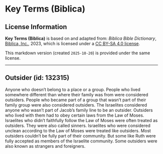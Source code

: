 # Key Terms (Biblica)

## License Information

**Key Terms (Biblica)** is based on and adapted from: _Biblica Bible Dictionary_, [Biblica, Inc.](https://www.biblica.com/), 2023, which is licensed under a [CC BY-SA 4.0 license](https://creativecommons.org/licenses/by-sa/4.0/legalcode.en).

This markdown version (created `2025-10-20`) is provided under the same license.



--------------------------------

## Outsider (id: 132315)

Anyone who doesn’t belong to a place or a group. People who lived somewhere different than where their family was from were considered outsiders. People who became part of a group that wasn’t part of their family group were also considered outsiders. The Israelites considered anyone who wasn’t part of Jacob’s family line to be an outsider. Outsiders who lived with them had to obey certain laws from the Law of Moses. Israelites who didn’t faithfully follow the Law of Moses were often treated as outsiders. They were also called sinners. Israelites who were considered unclean according to the Law of Moses were treated like outsiders. Most outsiders couldn’t be fully part of their community. But some like Ruth were fully accepted as members of the Israelite community. Some outsiders were also known as strangers and foreigners.


